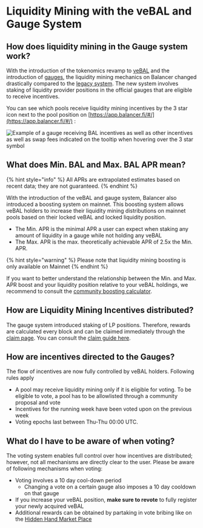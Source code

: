 # Liquidity Mining with the veBAL and Gauge System

## How does liquidity mining in the Gauge system work?

With the introduction of the tokenomics revamp to [veBAL](https://docs.balancer.fi/ecosystem/vebal-and-gauges/vebal) and the introduction of [gauges](https://docs.balancer.fi/ecosystem/vebal-and-gauges/gauges), the liquidity mining mechanics on Balancer changed drastically compared to the [legacy system](broken-reference). The new system involves staking of liquidity provider positions in the official gauges that are eligible to receive incentives.

You can see which pools receive liquidity mining incentives by the 3 star icon next to the pool position on [https://app.balancer.fi/#/](https://app.balancer.fi/#/) :

![Example of a gauge receiving BAL incentives as well as other incentives as well as swap fees indicated on the tooltip when hovering over the 3 star symbol](<../../.gitbook/assets/image (1).png>)

## What does Min. BAL and Max. BAL APR mean?

{% hint style="info" %}
All APRs are extrapolated estimates based on recent data; they are not guaranteed.
{% endhint %}

With the introduction of the veBAL and gauge system, Balancer also introduced a boosting system on mainnet. This boosting system allows veBAL holders to increase their liquidity mining distributions on mainnet pools based on their locked veBAL and locked liquidity position.

* The Min. APR is the minimal APR a user can expect when staking any amount of liquidity in a gauge while not holding any veBAL
* The Max. APR is the max. theoretically achievable APR of 2.5x the Min. APR.

{% hint style="warning" %}
Please note that liquidity mining boosting is only available on Mainnet
{% endhint %}

If you want to better understand the relationship between the Min. and Max. APR boost and your liquidity position relative to your veBAL holdings, we recommend to consult the [community boosting calculator](https://balancer.tools/boost).

## How are Liquidity Mining Incentives distributed?

The gauge system introduced staking of LP positions. Therefore, rewards are calculated every block and can be claimed immediately through the [claim page](https://app.balancer.fi/#/claim). You can consult the [claim guide here](https://docs.balancer.fi/ecosystem/vebal-and-gauges/gauges/how-to-use-gauges#claiming-liquidity-mining-tokens).

## How are incentives directed to the Gauges?

The flow of incentives are now fully controlled by veBAL holders. Following rules apply

* A pool may receive liquidity mining only if it is eligible for voting. To be eligible to vote, a pool has to be allowlisted through a community proposal and vote
* Incentives for the running week have been voted upon on the previous week
* Voting epochs last between Thu-Thu 00:00 UTC.

## What do I have to be aware of when voting?

The voting system enables full control over how incentives are distributed; however, not all mechanisms are directly clear to the user. Please be aware of following mechanisms when voting:

* Voting involves a 10 day cool-down period
  * Changing a vote on a certain gauge also imposes a 10 day cooldown on that gauge
* If you increase your veBAL position, **make sure to revote** to fully register your newly acquired veBAL
* Additional rewards can be obtained by partaking in vote bribing like on the [Hidden Hand Market Place](https://hiddenhand.finance/balancer)
